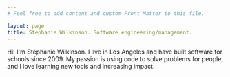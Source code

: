 ```yaml
---
# Feel free to add content and custom Front Matter to this file.

layout: page
title: Stephanie Wilkinson. Software engineering/management.
---
```


Hi! I'm Stephanie Wilkinson. I live in Los Angeles and have built software for schools since 2009. My passion is using code to solve problems for people, and I love learning new tools and increasing impact.
